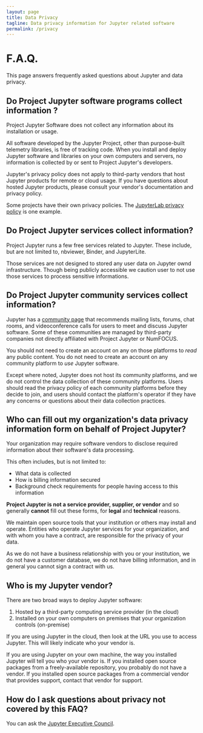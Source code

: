 ```yaml
---
layout: page
title: Data Privacy
tagline: Data privacy information for Jupyter related software
permalink: /privacy
---
```



# F.A.Q.

This page answers frequently asked questions about Jupyter and data privacy.

## Do Project Jupyter software programs collect information ? 

Project Jupyter Software does not collect any information about its installation or usage. 

All software developed by the Jupyter Project, other than purpose-built telemetry libraries,
is free of tracking
code. When you install and deploy Jupyter software and libraries on your own
computers and servers, no information is collected by or sent to
Project Jupyter's developers.

Jupyter's privacy policy does not apply to third-party vendors that host Jupyter
products for remote or cloud usage. If you have questions about hosted Jupyter
products, please consult your vendor's documentation and privacy policy.

Some projects have their own privacy policies.
The [JupyterLab privacy policy](https://jupyterlab.readthedocs.io/en/stable/privacy_policies.html)
is one example.

## Do Project Jupyter services collect information?

Project Jupyter runs a few free services related to Jupyter. These include, but are
not limited to, nbviewer, Binder, and JupyterLite. 

Those services are not designed to stored any user data on Jupyter ownd
infrastructure. Though being publicly accessible we caution user to not use
those services to process sensitive informations.

## Do Project Jupyter community services collect information?

Jupyter has a [community page](https://jupyter.org/community) that
recommends mailing lists, forums, chat rooms, and videoconference calls for
users to meet and discuss Jupyter software. Some of these communities are
managed by third-party companies not directly affiliated with Project Jupyter
or NumFOCUS.

You should not need to create an account on any on those platforms to _read_ any
public content. You do not need to create an account on any community
platform to _use_ Jupyter software.

Except where noted, Jupyter does not host its community platforms, and we
do not control the data collection of these community platforms. Users should
read the privacy policy of each community platforms before they decide to join,
and users should contact the platform's operator if they have any concerns
or questions about their data collection practices. 

## Who can fill out my organization's data privacy information form on behalf of Project Jupyter?

Your organization may require software vendors to disclose required information
about their software's data processing.

This often includes, but is not limited to:

 - What data is collected
 - How is billing information secured
 - Background check requirements for people having access to this information

**Project Jupyter is not a service provider, supplier, or vendor** and so
generally **cannot** fill out these forms, for **legal** and **technical** reasons.

We maintain open source tools that your institution or others may install and
operate. Entities who operate Jupyter services for your organization, and with
whom you have a contract, are responsible for the privacy of your data.

As we do not have a business relationship with you or your institution, we do not
have a customer database, we do not have billing information, and in general you
cannot sign a contract with us.

## Who is my Jupyter vendor?

There are two broad ways to deploy Jupyter software:

1. Hosted by a third-party computing service provider (in the cloud)
2. Installed on your own computers on premises that your organization controls (on-premise)

If you are using Jupyter in the cloud, then look at the URL you use to access
Jupyter. This will likely indicate who your vendor is. 

If you are using Jupyter on your own machine, the way you installed Jupyter will
tell you who your vendor is. If you installed open source packages from a
freely-available repository, you probably do not have a vendor. If you installed
open source packages from a commercial vendor that provides support, contact
that vendor for support.

## How do I ask questions about privacy not covered by this FAQ?

You can ask the [Jupyter Executive Council](https://executive-council-team-compass.readthedocs.io). 





















